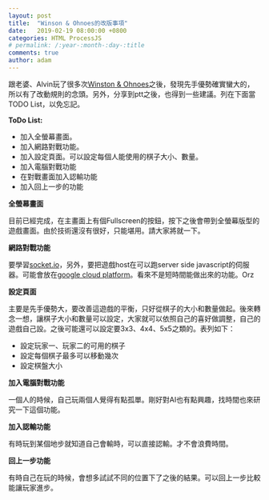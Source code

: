 ```yaml
---
layout: post
title:  "Winson & Ohnoes的改版事項"
date:   2019-02-19 08:00:00 +0800
categories: HTML ProcessJS
# permalink: /:year-:month-:day-:title
comments: true
author: adam
---
```

跟老婆、Alvin玩了很多次[Winston & Ohnoes][winston-and-ohnoes]之後，發現先手優勢確實蠻大的，所以有了改動規則的念頭。另外，分享到ptt之後，也得到一些建議。列在下面當TODO List，以免忘記。

**ToDo List:**
- 加入全螢幕畫面。
- 加入網路對戰功能。
- 加入設定頁面。可以設定每個人能使用的棋子大小、數量。
- 加入電腦對戰功能
- 在對戰畫面加入認輸功能
- 加入回上一步的功能

**全螢幕畫面**

目前已經完成，在主畫面上有個Fullscreen的按鈕，按下之後會帶到全螢幕版型的遊戲畫面。由於技術還沒有很好，只能堪用。請大家將就一下。

**網路對戰功能**

要學習[socket.io][socket.io]，另外，要把遊戲host在可以跑server side javascript的伺服器。可能會放在[google cloud platform][google-cloud-platform]。看來不是短時間能做出來的功能。Orz

**設定頁面**

主要是先手優勢大，要改善這遊戲的平衡，只好從棋子的大小和數量做起。後來轉念一想，讓棋子大小和數量可以設定，大家就可以依照自己的喜好做調整，自己的遊戲自己設。之後可能還可以設定要3x3、4x4、5x5之類的。表列如下：
- 設定玩家一、玩家二的可用的棋子
- 設定每個棋子最多可以移動幾次
- 設定棋盤大小

**加入電腦對戰功能**

一個人的時候，自己玩兩個人覺得有點孤單。剛好對AI也有點興趣，找時間也來研究一下這個功能。

**加入認輸功能**

有時玩到某個地步就知道自己會輸時，可以直接認輸。才不會浪費時間。

**回上一步功能**

有時自己在玩的時候，會想多試試不同的位置下了之後的結果。可以回上一步比較能讓玩家進步。

[winston-and-ohnoes]: https://shincar.github.io/games/WinstonNOhnoes.html
[socket.io]: https://socket.io/
[google-cloud-platform]: https://cloud.google.com
